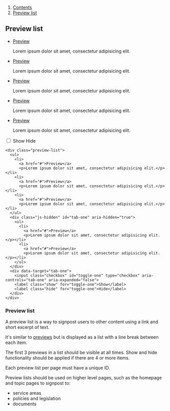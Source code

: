 <div class="breadcrumbs">
  <ol>
    <li><a href="/docs/core/contents">Contents</a></li>
    <li><a href="#">Preview list</a></li>
  </ol>
</div>

## Preview list

<div class="preview-list">
  <ul>
    <li>
      <a href="#">Preview</a>
      <p>Lorem ipsum dolor sit amet, consectetur adipisicing elit.</p></li>
    <li>
      <a href="#">Preview</a>
      <p>Lorem ipsum dolor sit amet, consectetur adipisicing elit.</p></li>
    <li>
      <a href="#">Preview</a>
      <p>Lorem ipsum dolor sit amet, consectetur adipisicing elit.</p></li>
  </ul>
  <div class="js-hidden" id="tab-one" aria-hidden="true">
    <ul>
      <li>
        <a href="#">Preview</a>
        <p>Lorem ipsum dolor sit amet, consectetur adipisicing elit.</p></li>
      <li>
        <a href="#">Preview</a>
        <p>Lorem ipsum dolor sit amet, consectetur adipisicing elit.</p></li>
    </ul>
  </div>
  <div data-target="tab-one">
    <input class="checkbox" id="toggle-one" type="checkbox" aria-controls="tab-one" aria-expanded="false">
    <label class="show" for="toggle-one">Show</label>
    <label class="hide" for="toggle-one">Hide</label>
  </div>
</div>

    <div class="preview-list">
      <ul>
        <li>
          <a href="#">Preview</a>
          <p>Lorem ipsum dolor sit amet, consectetur adipisicing elit.</p></li>
        <li>
          <a href="#">Preview</a>
          <p>Lorem ipsum dolor sit amet, consectetur adipisicing elit.</p></li>
        <li>
          <a href="#">Preview</a>
          <p>Lorem ipsum dolor sit amet, consectetur adipisicing elit.</p></li>
      </ul>
      <div class="js-hidden" id="tab-one" aria-hidden="true">
        <ul>
          <li>
            <a href="#">Preview</a>
            <p>Lorem ipsum dolor sit amet, consectetur adipisicing elit.</p></li>
          <li>
            <a href="#">Preview</a>
            <p>Lorem ipsum dolor sit amet, consectetur adipisicing elit.</p></li>
        </ul>
      </div>
      <div data-target="tab-one">
        <input class="checkbox" id="toggle-one" type="checkbox" aria-controls="tab-one" aria-expanded="false">
        <label class="show" for="toggle-one">Show</label>
        <label class="hide" for="toggle-one">Hide</label>
      </div>
    </div>

### Preview list

A preview list is a way to signpost users to other content using a link and short excerpt of text.

It's similar to <a href="previews">previews</a> but is displayed as a list with a line break between each item.

The first 3 previews in a list should be visible at all times. Show and hide functionality should be applied if there are 4 or more items.

Each preview list per page must have a unique ID.

Preview lists should be used on higher level pages, such as the homepage and topic pages to signpost to:
<ul>
  <li>service areas</li>
  <li>policies and legislation</li>
  <li>documents</li>
</ul>
